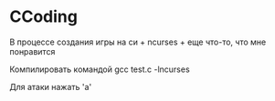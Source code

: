 # CCoding

В процессе создания игры на си + ncurses + еще что-то, что мне понравится

Компилировать командой gcc test.c -lncurses

Для атаки нажать 'a'

